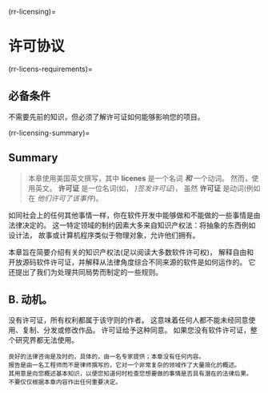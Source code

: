 (rr-licensing)=
# 许可协议

(rr-licens-requirements)=
## 必备条件

不需要先前的知识，但必须了解许可证如何能够影响您的项目。

(rr-licensing-summary)=
## Summary

> 本章使用美国英文撰写，其中 **licenes** 是一个名词 **_和_** 一个动词。 然而，使用英文。 **许可证** 是一位名词(如， _)签发许可证_)， 虽然 **许可证** 是动词(例如在 _他们许可了该事件_)。

如同社会上的任何其他事情一样，你在软件开发中能够做和不能做的一些事情是由法律决定的。 这一特定领域的制约因素大多来自知识产权法：将抽象的东西例如设计法， 故事或计算机程序类似于物理对象，允许他们拥有。

本章旨在简要介绍有关的知识产权法(足以阅读大多数软件许可权)， 解释自由和开放源码软件许可证，并解释从法律角度综合不同来源的软件是如何运作的。 它还提出了我们为处理共同局势而制定的一些规则。

## B. 动机。

没有许可证，所有权利都属于该守则的作者。 这意味着任何人都不能未经同意使用、复制、分发或修改作品。 许可证给予这种同意。 如果您没有软件许可证，整个研究界都无法使用。

```{Attention}
良好的法律咨询是及时的，具体的，由一名专家提供；本章没有任何内容。
报告是由一名工程师而不是律师撰写的，它对一个非常复杂的领域作了大量简化的概述。
其用意是向您概述基本知识，以便您知道何时检查您想要做的事情是否具有潜在的法律后果。
不要仅仅根据本章内容作出任何重要决定。
```
